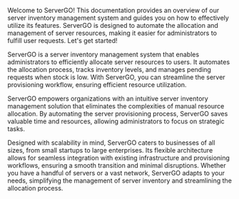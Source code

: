   Welcome to ServerGO! This documentation provides an overview of our server inventory management system and
guides you on how to effectively utilize its features. ServerGO is designed to automate the allocation and
management of server resources, making it easier for administrators to fulfill user requests. Let's get
started!

  ServerGO is a server inventory management system that enables administrators to efficiently allocate server
resources to users. It automates the allocation process, tracks inventory levels, and manages pending requests
when stock is low. With ServerGO, you can streamline the server provisioning workflow, ensuring efficient
resource utilization.

  ServerGO empowers organizations with an intuitive server inventory management solution that eliminates the
complexities of manual resource allocation. By automating the server provisioning process, ServerGO saves
valuable time and resources, allowing administrators to focus on strategic tasks.

  Designed with scalability in mind, ServerGO caters to businesses of all sizes, from small startups to large
enterprises. Its flexible architecture allows for seamless integration with existing infrastructure and
provisioning workflows, ensuring a smooth transition and minimal disruptions. Whether you have a handful of
servers or a vast network, ServerGO adapts to your needs, simplifying the management of server inventory and
streamlining the allocation process.
